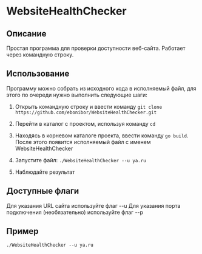 # WebsiteHealthChecker

## Описание
Простая программа для проверки доступности веб-сайта. Работает через командную строку.

## Использование
Программу можно собрать из исходного кода в исполняемый файл, для этого по очереди нужно выполнить следующие шаги:

1. Открыть командную строку и ввести команду `git clone https://github.com/ebonibor/WebsiteHealthChecker.git`
2. Перейти в каталог с проектом, используя команду `cd`
3. Находясь в корневом каталоге проекта, ввести команду `go build`. После этого появится исполняемый файл с именем WebsiteHealthChecker

4. Запустите файл: `./WebsiteHealthChecker --u ya.ru`
5. Наблюдайте результат

## Доступные флаги
Для указания URL сайта используйте флаг --u
Для указания порта подключения (необязательно) используйте флаг --p

## Пример
`./WebsiteHealthChecker --u ya.ru`
